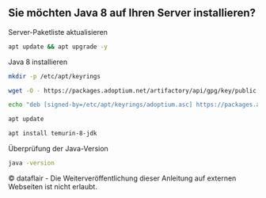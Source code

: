 ## Sie möchten Java 8 auf Ihren Server installieren?


Server-Paketliste aktualisieren
``` bash
apt update && apt upgrade -y
```

Java 8 installieren
``` bash
mkdir -p /etc/apt/keyrings
```

``` bash
wget -O - https://packages.adoptium.net/artifactory/api/gpg/key/public | tee /etc/apt/keyrings/adoptium.asc
```

``` bash
echo "deb [signed-by=/etc/apt/keyrings/adoptium.asc] https://packages.adoptium.net/artifactory/deb $(awk -F= '/^VERSION_CODENAME/{print$2}' /etc/os-release) main" | tee /etc/apt/sources.list.d/adoptium.list
```

``` bash
apt update
```

``` bash
apt install temurin-8-jdk
```

Überprüfung der Java-Version
``` bash
java -version
```

© dataflair - Die Weiterveröffentlichung dieser Anleitung auf externen Webseiten ist nicht erlaubt.